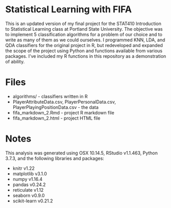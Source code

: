 # Statistical Learning with FIFA

This is an updated version of my final project for the STAT410 Introduction to Statistical Learning class at Portland State University.
The objective was to implement 5 classification algorithms for a problem of our choice and to write as many of them as we could ourselves.
I programmed KNN, LDA, and QDA classifiers for the original project in R, but redeveloped and expanded the scope of the project using Python and functions available from various packages.
I've included my R functions in this repository as a demonstration of ability.

# Files
* algorithms/ - classifiers written in R
* PlayerAttributeData.csv, PlayerPersonalData.csv, PlayerPlayingPositionData.csv - the data
* fifa\_markdown\_2.Rmd - project R markdown file
* fifa\_markdown\_2.html - project HTML file

# Notes 

This analysis was generated using OSX 10.14.5, RStudio v1.1.463, Python 3.7.3, and the following libraries and packages:

* knitr v1.22
* matplotlib v3.1.0
* numpy v1.16.4
* pandas v0.24.2
* reticulate v1.12
* seaborn v0.9.0
* scikit-learn v0.21.2